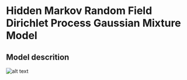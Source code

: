 # Hidden Markov Random Field Dirichlet Process Gaussian Mixture Model

## Model descrition

![alt text](https://github.com/AmineEchraibi/HMRF_DPGMM/images/hmrfdpgmm.png?raw=true)
